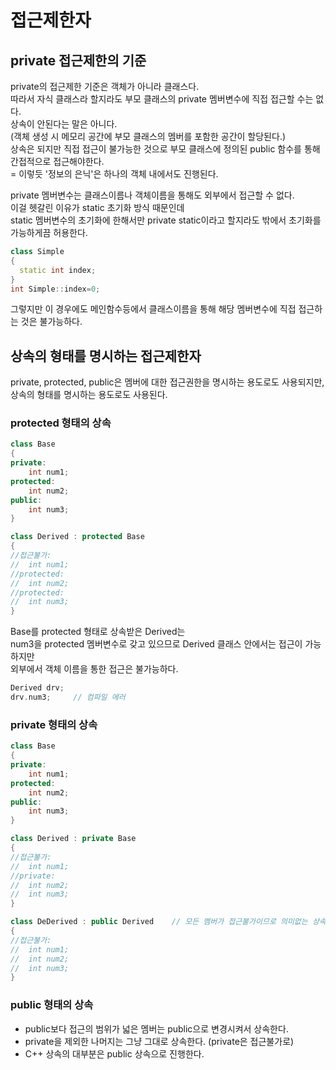 # 접근제한자

## private 접근제한의 기준

private의 접근제한 기준은 객체가 아니라 클래스다.  
따라서 자식 클래스라 할지라도 부모 클래스의 private 멤버변수에 직접 접근할 수는 없다.  
상속이 안된다는 말은 아니다.   
(객체 생성 시 메모리 공간에 부모 클래스의 멤버를 포함한 공간이 할당된다.)  
상속은 되지만 직접 접근이 불가능한 것으로 부모 클래스에 정의된 public 함수를 통해 간접적으로 접근해야한다.  
= 이렇듯 '정보의 은닉'은 하나의 객체 내에서도 진행된다.  

private 멤버변수는 클래스이름나 객체이름을 통해도 외부에서 접근할 수 없다.  
이걸 헷갈린 이유가 static 초기화 방식 때문인데  
static 멤버변수의 초기화에 한해서만 private static이라고 할지라도 밖에서 초기화를 가능하게끔 허용한다.  
```cpp
class Simple
{
  static int index;
}
int Simple::index=0;
```
그렇지만 이 경우에도 메인함수등에서 클래스이름을 통해 해당 멤버변수에 직접 접근하는 것은 불가능하다.  

## 상속의 형태를 명시하는 접근제한자

private, protected, public은 멤버에 대한 접근권한을 명시하는 용도로도 사용되지만,  
상속의 형태를 명시하는 용도로도 사용된다.  

### protected 형태의 상속

```cpp
class Base
{
private:
	int num1;
protected:
	int num2;
public:
	int num3;
}

class Derived : protected Base
{
//접근불가:
//	int num1;
//protected:
//	int num2;
//protected:
// 	int num3;
}
```
Base를 protected 형태로 상속받은 Derived는  
num3을 protected 멤버변수로 갖고 있으므로 Derived 클래스 안에서는 접근이 가능하지만  
외부에서 객체 이름을 통한 접근은 불가능하다.  
```cpp
Derived drv;
drv.num3;	  // 컴파일 에러
```

### private 형태의 상속

```cpp
class Base
{
private:
	int num1;
protected:
	int num2;
public:
	int num3;
}

class Derived : private Base
{
//접근불가:
//	int num1;
//private:
//	int num2;
//	int num3;
}

class DeDerived : public Derived	// 모든 멤버가 접근불가이므로 의미없는 상속이 된다.
{
//접근불가:
//	int num1;
//	int num2;
//	int num3;
}
```

### public 형태의 상속

- public보다 접근의 범위가 넓은 멤버는 public으로 변경시켜서 상속한다.  
- private을 제외한 나머지는 그냥 그대로 상속한다. (private은 접근불가로)
- C++ 상속의 대부분은 public 상속으로 진행한다.
